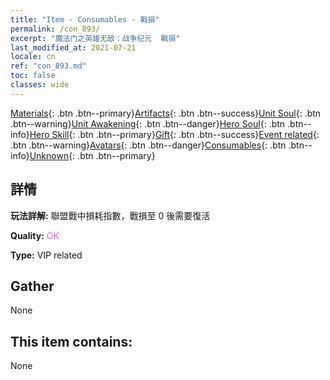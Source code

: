 ```yaml
---
title: "Item - Consumables - 戰損"
permalink: /con_893/
excerpt: "魔法门之英雄无敌：战争纪元  戰損"
last_modified_at: 2021-07-21
locale: cn
ref: "con_893.md"
toc: false
classes: wide
---
```

 [Materials](/ItemsCN/){: .btn .btn--primary}[Artifacts](/ItemsCN/Artifacts/){: .btn .btn--success}[Unit Soul](/ItemsCN/UnitSoul/){: .btn .btn--warning}[Unit Awakening](/ItemsCN/UnitAwakening/){: .btn .btn--danger}[Hero Soul](/ItemsCN/HeroSoul/){: .btn .btn--info}[Hero Skill](/ItemsCN/HeroSkill/){: .btn .btn--primary}[Gift](/ItemsCN/Gift/){: .btn .btn--success}[Event related](/ItemsCN/Events/){: .btn .btn--warning}[Avatars](/ItemsCN/Avatars/){: .btn .btn--danger}[Consumables](/ItemsCN/Consumables/){: .btn .btn--info}[Unknown](/ItemsCN/Unknown/){: .btn .btn--primary}

## 詳情
 **玩法詳解:** 聯盟戰中損耗指數，戰損至 0 後需要復活

 **Quality:** <span style="color: #DA70D6">OK</span>

 **Type:** VIP related

## Gather

  None

## This item contains:

  None

